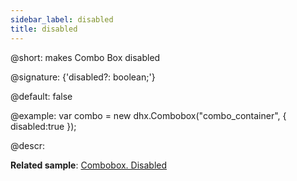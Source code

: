 ```yaml
---
sidebar_label: disabled
title: disabled
---          
```


@short: makes Combo Box disabled

@signature: {'disabled?: boolean;'}

@default: false

@example:
var combo = new dhx.Combobox("combo_container", { 
    disabled:true
});

@descr: 

**Related sample**: [Combobox. Disabled](https://snippet.dhtmlx.com/ductsm0f)

[comment]: # (@related: combobox/how_to_start.md#initialize-combobox combobox/configuration.md#disabled-mode)
